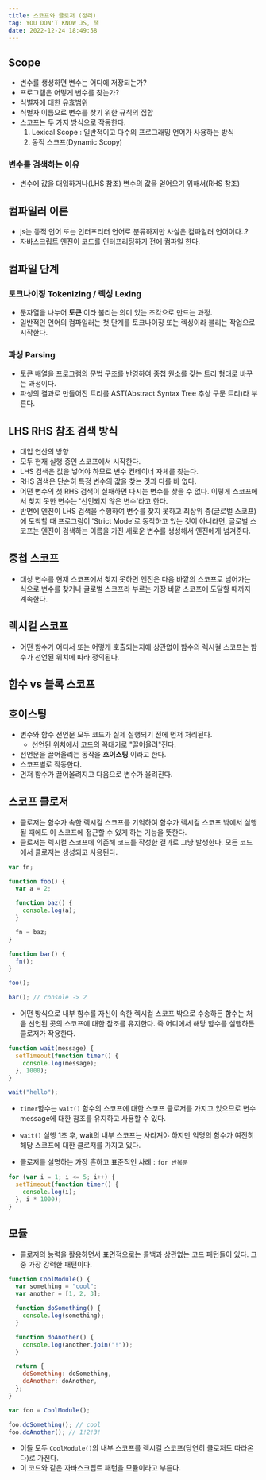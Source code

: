 ```yaml
---
title: 스코프와 클로저 (정리)
tag: YOU DON'T KNOW JS, 책
date: 2022-12-24 18:49:58
---
```


## Scope

- 변수를 생성하면 변수는 어디에 저장되는가?
- 프로그램은 어떻게 변수를 찾는가?
- 식별자에 대한 유효범위
- 식별자 이름으로 변수를 찾기 위한 규칙의 집합
- 스코프는 두 가지 방식으로 작동한다.
  1. Lexical Scope : 일반적이고 다수의 프로그래밍 언어가 사용하는 방식
  2. 동적 스코프(Dynamic Scopy)

### 변수를 검색하는 이유

- 변수에 값을 대입하거나(LHS 참조) 변수의 값을 얻어오기 위해서(RHS 참조)

## 컴파일러 이론

- js는 동적 언어 또는 인터프리터 언어로 분류하지만 사실은 컴파일러 언어이다..?
- 자바스크립트 엔진이 코드를 인터프리팅하기 전에 컴파일 한다.

## 컴파일 단계

### 토크나이징 Tokenizing / 렉싱 Lexing

- 문자열을 나누어 **토큰** 이라 불리는 의미 있는 조각으로 만드는 과정.
- 일반적인 언어의 컴파일러는 첫 단계를 토크나이징 또는 렉싱이라 불리는 작업으로 시작한다.

### 파싱 Parsing

- 토큰 배열을 프로그램의 문법 구조를 반영하여 중첩 원소를 갖는 트리 형태로 바꾸는 과정이다.
- 파싱의 결과로 만들어진 트리를 AST(Abstract Syntax Tree 추상 구문 트리)라 부른다.

## LHS RHS 참조 검색 방식

- 대입 연산의 방향
- 모두 현재 실행 중인 스코프에서 시작한다.
- LHS 검색은 값을 넣어야 하므로 변수 컨테이너 자체를 찾는다.
- RHS 검색은 단순히 특정 변수의 값을 찾는 것과 다를 바 없다.
- 어떤 변수의 첫 RHS 검색이 실패하면 다시는 변수를 찾을 수 없다. 이렇게 스코프에서 찾지 못한 변수는 '선언되지 않은 변수'라고 한다.
- 반면에 엔진이 LHS 검색을 수행하여 변수를 찾지 못하고 최상위 층(글로벌 스코프)에 도착할 때 프로그림이 'Strict Mode'로 동작하고 있는 것이 아니라면, 글로벌 스코프는 엔진이 검색하는 이름을 가진 새로운 변수를 생성해서 엔진에게 넘겨준다.

## 중첩 스코프

- 대상 변수를 현재 스코프에서 찾지 못하면 엔진은 다음 바깥의 스코프로 넘어가는 식으로 변수를 찾거나 글로벌 스코프라 부르는 가장 바깥 스코프에 도달할 때까지 계속한다.

## 렉시컬 스코프

- 어떤 함수가 어디서 또는 어떻게 호출되는지에 상관없이 함수의 렉시컬 스코프는 함수가 선언된 위치에 따라 정의된다.

## 함수 vs 블록 스코프

## 호이스팅

- 변수와 함수 선언문 모두 코드가 실제 실행되기 전에 먼저 처리된다.
  - 선언된 위치에서 코드의 꼭대기로 "끌어올려"진다.
- 선언문을 끌어올리는 동작을 **호이스팅** 이라고 한다.
- 스코프별로 작동한다.
- 먼저 함수가 끌어올려지고 다음으로 변수가 올려진다.

## 스코프 클로저

- 클로저는 함수가 속한 렉시컬 스코프를 기억하여 함수가 렉시컬 스코프 밖에서 실행될 때에도 이 스코프에 접근할 수 있게 하는 기능을 뜻한다.
- 클로저는 렉시컬 스코프에 의존해 코드를 작성한 결과로 그냥 발생한다. 모든 코드에서 클로저는 생성되고 사용된다.

```js
var fn;

function foo() {
  var a = 2;

  function baz() {
    console.log(a);
  }

  fn = baz;
}

function bar() {
  fn();
}

foo();

bar(); // console -> 2
```

- 어떤 방식으로 내부 함수를 자신이 속한 렉시컬 스코프 밖으로 수송하든 함수는 처음 선언된 곳의 스코프에 대한 참조를 유지한다. 즉 어디에서 해당 함수를 실행하든 클로저가 작용한다.

```js
function wait(message) {
  setTimeout(function timer() {
    console.log(message);
  }, 1000);
}

wait("hello");
```

- `timer`함수는 `wait()` 함수의 스코프에 대한 스코프 클로저를 가지고 있으므로 변수 message에 대한 참조를 유지하고 사용할 수 있다.
- `wait()` 실행 1초 후, wait의 내부 스코프는 사라져야 하지만 익명의 함수가 여전히 해당 스코프에 대한 클로저를 가지고 있다.

- 클로저를 설명하는 가장 흔하고 표준적인 사례 : `for 반복문`

```js
for (var i = 1; i <= 5; i++) {
  setTimeout(function timer() {
    console.log(i);
  }, i * 1000);
}
```

## 모듈

- 클로저의 능력을 활용하면서 표면적으로는 콜백과 상관없는 코드 패턴들이 있다. 그중 가장 강력한 패턴이다.

```js
function CoolModule() {
  var something = "cool";
  var another = [1, 2, 3];

  function doSomething() {
    console.log(something);
  }

  function doAnother() {
    console.log(another.join("!"));
  }

  return {
    doSomething: doSomething,
    doAnother: doAnother,
  };
}

var foo = CoolModule();

foo.doSomething(); // cool
foo.doAnother(); // 1!2!3!
```

- 이들 모두 `CoolModule()`의 내부 스코프를 렉시컬 스코프(당연히 클로저도 따라온다)로 가진다.
- 이 코드와 같은 자바스크립트 패턴을 모듈이라고 부른다.